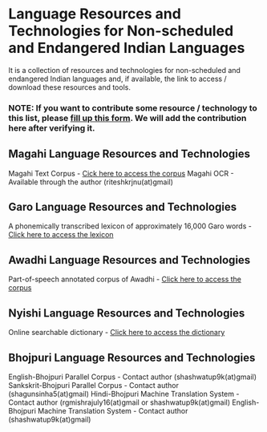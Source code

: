 # Language Resources and Technologies for Non-scheduled and Endangered Indian Languages
It is a collection of resources and technologies for non-scheduled and endangered Indian languages and, if available, the link to access / download these resources and tools.

### NOTE: If you want to contribute some resource / technology to this list, please [fill up this form](http://indianlr.kmiagra.org/). We will add the contribution here after verifying it.

## Magahi Language Resources and Technologies
Magahi Text Corpus - [Cick here to access the corpus](https://github.com/kmi-linguistics/magahi)
Magahi OCR - Available through the author (riteshkrjnu(at)gmail)

## Garo Language Resources and Technologies
A phonemically transcribed lexicon of approximately 16,000 Garo words - [Click here to access the lexicon](https://github.com/redmonc/Garo-Lexicon)

## Awadhi Language Resources and Technologies
Part-of-speech annotated corpus of Awadhi - [Click here to access the corpus](https://github.com/kmi-linguistics/awadhi)

## Nyishi Language Resources and Technologies
Online searchable dictionary - [Click here to access the dictionary](http://sanskrit.jnu.ac.in/student_projects/lexicon.jsp?lexicon=nyishi)

## Bhojpuri Language Resources and Technologies
English-Bhojpuri Parallel Corpus - Contact author (shashwatup9k(at)gmail)
Sankskrit-Bhojpuri Parallel Corpus - Contact author (shagunsinha5(at)gmail)
Hindi-Bhojpuri Machine Translation System - Contact author (rgmishrajuly16(at)gmail or shashwatup9k(at)gmail)
English-Bhojpuri Machine Translation System - Contact author (shashwatup9k(at)gmail)
